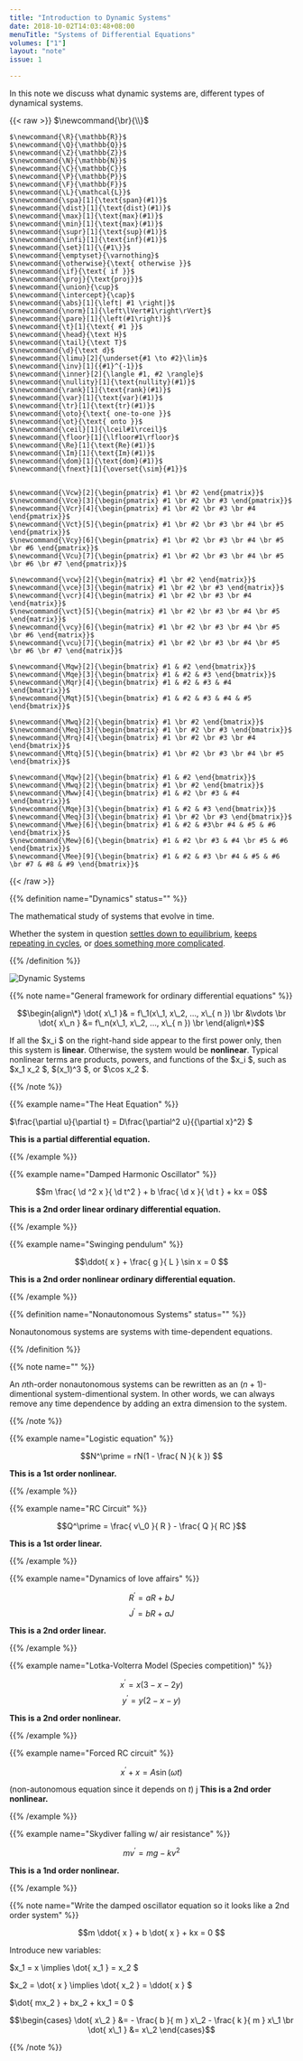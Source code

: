 ```yaml
---
title: "Introduction to Dynamic Systems"
date: 2018-10-02T14:03:48+08:00
menuTitle: "Systems of Differential Equations"
volumes: ["1"]
layout: "note"
issue: 1

---
```


In this note we discuss what dynamic systems are, different types of dynamical systems.

<!--more-->

<div class="latex-macros">
  {{< raw >}}
    $\newcommand{\br}{\\}$

    $\newcommand{\R}{\mathbb{R}}$
    $\newcommand{\Q}{\mathbb{Q}}$
    $\newcommand{\Z}{\mathbb{Z}}$
    $\newcommand{\N}{\mathbb{N}}$
    $\newcommand{\C}{\mathbb{C}}$
    $\newcommand{\P}{\mathbb{P}}$
    $\newcommand{\F}{\mathbb{F}}$
    $\newcommand{\L}{\mathcal{L}}$
    $\newcommand{\spa}[1]{\text{span}(#1)}$
    $\newcommand{\dist}[1]{\text{dist}(#1)}$
    $\newcommand{\max}[1]{\text{max}(#1)}$
    $\newcommand{\min}[1]{\text{max}(#1)}$
    $\newcommand{\supr}[1]{\text{sup}(#1)}$
    $\newcommand{\infi}[1]{\text{inf}(#1)}$
    $\newcommand{\set}[1]{\{#1\}}$
    $\newcommand{\emptyset}{\varnothing}$
    $\newcommand{\otherwise}{\text{ otherwise }}$
    $\newcommand{\if}{\text{ if }}$
    $\newcommand{\proj}{\text{proj}}$
    $\newcommand{\union}{\cup}$
    $\newcommand{\intercept}{\cap}$
    $\newcommand{\abs}[1]{\left| #1 \right|}$
    $\newcommand{\norm}[1]{\left\lVert#1\right\rVert}$
    $\newcommand{\pare}[1]{\left(#1\right)}$
    $\newcommand{\t}[1]{\text{ #1 }}$
    $\newcommand{\head}{\text H}$
    $\newcommand{\tail}{\text T}$
    $\newcommand{\d}{\text d}$
    $\newcommand{\limu}[2]{\underset{#1 \to #2}\lim}$
    $\newcommand{\inv}[1]{{#1}^{-1}}$
    $\newcommand{\inner}[2]{\langle #1, #2 \rangle}$
    $\newcommand{\nullity}[1]{\text{nullity}(#1)}$
    $\newcommand{\rank}[1]{\text{rank}(#1)}$
    $\newcommand{\var}[1]{\text{var}(#1)}$
    $\newcommand{\tr}[1]{\text{tr}(#1)}$
    $\newcommand{\oto}{\text{ one-to-one }}$
    $\newcommand{\ot}{\text{ onto }}$
    $\newcommand{\ceil}[1]{\lceil#1\rceil}$
    $\newcommand{\floor}[1]{\lfloor#1\rfloor}$
    $\newcommand{\Re}[1]{\text{Re}(#1)}$
    $\newcommand{\Im}[1]{\text{Im}(#1)}$
    $\newcommand{\dom}[1]{\text{dom}(#1)}$
    $\newcommand{\fnext}[1]{\overset{\sim}{#1}}$


    $\newcommand{\Vcw}[2]{\begin{pmatrix} #1 \br #2 \end{pmatrix}}$
    $\newcommand{\Vce}[3]{\begin{pmatrix} #1 \br #2 \br #3 \end{pmatrix}}$
    $\newcommand{\Vcr}[4]{\begin{pmatrix} #1 \br #2 \br #3 \br #4 \end{pmatrix}}$
    $\newcommand{\Vct}[5]{\begin{pmatrix} #1 \br #2 \br #3 \br #4 \br #5 \end{pmatrix}}$
    $\newcommand{\Vcy}[6]{\begin{pmatrix} #1 \br #2 \br #3 \br #4 \br #5 \br #6 \end{pmatrix}}$
    $\newcommand{\Vcu}[7]{\begin{pmatrix} #1 \br #2 \br #3 \br #4 \br #5 \br #6 \br #7 \end{pmatrix}}$

    $\newcommand{\vcw}[2]{\begin{matrix} #1 \br #2 \end{matrix}}$
    $\newcommand{\vce}[3]{\begin{matrix} #1 \br #2 \br #3 \end{matrix}}$
    $\newcommand{\vcr}[4]{\begin{matrix} #1 \br #2 \br #3 \br #4 \end{matrix}}$
    $\newcommand{\vct}[5]{\begin{matrix} #1 \br #2 \br #3 \br #4 \br #5 \end{matrix}}$
    $\newcommand{\vcy}[6]{\begin{matrix} #1 \br #2 \br #3 \br #4 \br #5 \br #6 \end{matrix}}$
    $\newcommand{\vcu}[7]{\begin{matrix} #1 \br #2 \br #3 \br #4 \br #5 \br #6 \br #7 \end{matrix}}$

    $\newcommand{\Mqw}[2]{\begin{bmatrix} #1 & #2 \end{bmatrix}}$
    $\newcommand{\Mqe}[3]{\begin{bmatrix} #1 & #2 & #3 \end{bmatrix}}$
    $\newcommand{\Mqr}[4]{\begin{bmatrix} #1 & #2 & #3 & #4 \end{bmatrix}}$
    $\newcommand{\Mqt}[5]{\begin{bmatrix} #1 & #2 & #3 & #4 & #5 \end{bmatrix}}$

    $\newcommand{\Mwq}[2]{\begin{bmatrix} #1 \br #2 \end{bmatrix}}$
    $\newcommand{\Meq}[3]{\begin{bmatrix} #1 \br #2 \br #3 \end{bmatrix}}$
    $\newcommand{\Mrq}[4]{\begin{bmatrix} #1 \br #2 \br #3 \br #4 \end{bmatrix}}$
    $\newcommand{\Mtq}[5]{\begin{bmatrix} #1 \br #2 \br #3 \br #4 \br #5 \end{bmatrix}}$

    $\newcommand{\Mqw}[2]{\begin{bmatrix} #1 & #2 \end{bmatrix}}$
    $\newcommand{\Mwq}[2]{\begin{bmatrix} #1 \br #2 \end{bmatrix}}$
    $\newcommand{\Mww}[4]{\begin{bmatrix} #1 & #2 \br #3 & #4 \end{bmatrix}}$
    $\newcommand{\Mqe}[3]{\begin{bmatrix} #1 & #2 & #3 \end{bmatrix}}$
    $\newcommand{\Meq}[3]{\begin{bmatrix} #1 \br #2 \br #3 \end{bmatrix}}$
    $\newcommand{\Mwe}[6]{\begin{bmatrix} #1 & #2 & #3\br #4 & #5 & #6 \end{bmatrix}}$
    $\newcommand{\Mew}[6]{\begin{bmatrix} #1 & #2 \br #3 & #4 \br #5 & #6 \end{bmatrix}}$
    $\newcommand{\Mee}[9]{\begin{bmatrix} #1 & #2 & #3 \br #4 & #5 & #6 \br #7 & #8 & #9 \end{bmatrix}}$
  {{< /raw >}}
</div>

{{% definition name="Dynamics" status="" %}}

The mathematical study of systems that evolve in time.

Whether the system in question <u>settles down to equilibrium</u>, <u>keeps repeating in cycles</u>, or <u>does something more complicated</u>.

{{% /definition %}}

![Dynamic Systems](/images/dynamical-systems.png)

{{% note name="General framework for ordinary differential equations" %}}


$$\begin{align\*}
\dot{ x\_1 }& = f\_1(x\_1, x\_2, ..., x\_{ n }) \br
&\vdots \br
\dot{ x\_n } &= f\_n(x\_1, x\_2, ..., x\_{ n }) \br
\end{align\*}$$

If all the $x\_i $ on the right-hand side appear to the first power only, then this system is **linear**. Otherwise, the system would be **nonlinear**. Typical nonlinear terms are products, powers, and functions of the $x\_i $, such as $x\_1 x\_2 $, $(x\_1)^3 $, or $\cos x\_2 $.


{{% /note %}}

{{% example name="The Heat Equation" %}}

$\frac{\partial u}{\partial t} = D\frac{\partial^2 u}{{\partial x}^2} $

**This is a partial differential equation.**

{{% /example %}}

{{% example name="Damped Harmonic Oscillator" %}}

$$m \frac{ \d ^2 x }{ \d t^2 } + b \frac{ \d x }{ \d t } + kx = 0$$

**This is a 2nd order linear ordinary differential equation.**

{{% /example %}}

{{% example name="Swinging pendulum" %}}

$$\ddot{ x } + \frac{ g }{ L } \sin x = 0 $$

**This is a 2nd order nonlinear ordinary differential equation.**

{{% /example %}}

{{% definition name="Nonautonomous Systems" status="" %}}

Nonautonomous systems are systems with time-dependent equations.

{{% /definition %}}

{{% note name="" %}}

An $n$th-order nonautonomous systems can be rewritten as an $(n+1)$-dimentional system-dimentional system. In other words, we can always remove any time dependence by adding an extra dimension to the system.

{{% /note %}}

{{% example name="Logistic equation" %}}

$$N^\prime = rN(1 - \frac{ N }{ k }) $$

**This is a 1st order nonlinear.**

{{% /example %}}

{{% example name="RC Circuit" %}}

$$Q^\prime = \frac{ v\_0 }{ R } - \frac{ Q }{ RC }$$

**This is a 1st order linear.**

{{% /example %}}

{{% example name="Dynamics of love affairs" %}}

$$R^\prime = a R + b J$$
$$J^\prime = b R + a J$$

**This is a 2nd order linear.**

{{% /example %}}

{{% example name="Lotka-Volterra Model (Species competition)" %}}

$$x^\prime = x(3 - x - 2y) $$
$$y^\prime = y(2 - x - y) $$

**This is a 2nd order nonlinear.**

{{% /example %}}

{{% example name="Forced RC circuit" %}}

$$x^{\prime} + x = A \sin(\omega t) $$

(non-autonomous equation since it depends on $t$)
j
**This is a 2nd order nonlinear.**

{{% /example %}}

{{% example name="Skydiver falling w/ air resistance" %}}

$$mv^\prime = mg - kv^2$$

**This is a 1nd order nonlinear.**

{{% /example %}}

{{% note name="Write the damped oscillator equation so it looks like a 2nd order system" %}}

$$m \ddot{ x } + b \dot{ x } + kx = 0 $$

Introduce new variables:

$x\_1 = x \implies \dot{ x\_1 } = x\_2 $

$x\_2 = \dot{ x } \implies \dot{ x\_2 } = \ddot{ x } $

$\dot{ mx\_2 } + bx\_2 + kx\_1 = 0 $

$$\begin{cases}
\dot{ x\_2 } &= - \frac{ b }{ m } x\_2 - \frac{ k }{ m } x\_1 \br
\dot{ x\_1 } &= x\_2
\end{cases}$$

{{% /note %}}


